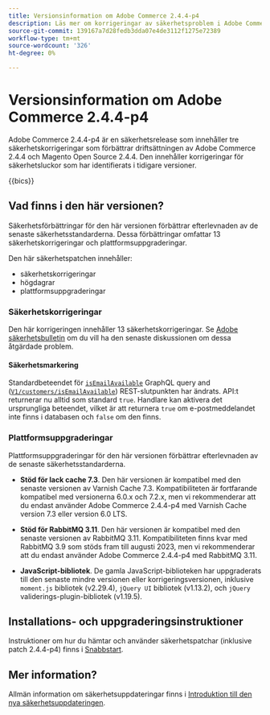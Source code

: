```yaml
---
title: Versionsinformation om Adobe Commerce 2.4.4-p4
description: Läs mer om korrigeringar av säkerhetsproblem i Adobe Commerce version 2.4.4-p4.
source-git-commit: 139167a7d28fedb3dda07e4de3112f1275e72389
workflow-type: tm+mt
source-wordcount: '326'
ht-degree: 0%

---
```



# Versionsinformation om Adobe Commerce 2.4.4-p4

Adobe Commerce 2.4.4-p4 är en säkerhetsrelease som innehåller tre säkerhetskorrigeringar som förbättrar driftsättningen av Adobe Commerce 2.4.4 och Magento Open Source 2.4.4. Den innehåller korrigeringar för säkerhetsluckor som har identifierats i tidigare versioner.

{{bics}}

## Vad finns i den här versionen?

Säkerhetsförbättringar för den här versionen förbättrar efterlevnaden av de senaste säkerhetsstandarderna.  Dessa förbättringar omfattar 13 säkerhetskorrigeringar och plattformsuppgraderingar.

Den här säkerhetspatchen innehåller:

* säkerhetskorrigeringar
* högdagrar
* plattformsuppgraderingar

### Säkerhetskorrigeringar

Den här korrigeringen innehåller 13 säkerhetskorrigeringar. Se [Adobe säkerhetsbulletin](https://helpx.adobe.com/security/products/magento/apsb23-35.html) om du vill ha den senaste diskussionen om dessa åtgärdade problem.

#### Säkerhetsmarkering

Standardbeteendet för [`isEmailAvailable`](https://developer.adobe.com/commerce/webapi/graphql/schema/customer/queries/is-email-available/) GraphQL query and ([`V1/customers/isEmailAvailable`](https://adobe-commerce.redoc.ly/2.4.6-admin/tag/customersisEmailAvailable/#operation/PostV1CustomersIsEmailAvailable)) REST-slutpunkten har ändrats. API:t returnerar nu alltid som standard `true`. Handlare kan aktivera det ursprungliga beteendet, vilket är att returnera `true` om e-postmeddelandet inte finns i databasen och `false` om den finns. <!-- AC-6695 -->

### Plattformsuppgraderingar

Plattformsuppgraderingar för den här versionen förbättrar efterlevnaden av de senaste säkerhetsstandarderna.

* **Stöd för lack cache 7.3**. Den här versionen är kompatibel med den senaste versionen av Varnish Cache 7.3. Kompatibiliteten är fortfarande kompatibel med versionerna 6.0.x och 7.2.x, men vi rekommenderar att du endast använder Adobe Commerce 2.4.4-p4 med Varnish Cache version 7.3 eller version 6.0 LTS.

* **Stöd för RabbitMQ 3.11**. Den här versionen är kompatibel med den senaste versionen av RabbitMQ 3.11. Kompatibiliteten finns kvar med RabbitMQ 3.9 som stöds fram till augusti 2023, men vi rekommenderar att du endast använder Adobe Commerce 2.4.4-p4 med RabbitMQ 3.11.

* **JavaScript-bibliotek**. De gamla JavaScript-biblioteken har uppgraderats till den senaste mindre versionen eller korrigeringsversionen, inklusive `moment.js` bibliotek (v2.29.4), `jQuery UI` bibliotek (v1.13.2), och `jQuery` validerings-plugin-bibliotek (v1.19.5).

## Installations- och uppgraderingsinstruktioner

Instruktioner om hur du hämtar och använder säkerhetspatchar (inklusive patch 2.4.4-p4) finns i [Snabbstart](../../../installation/composer.md).

## Mer information?

Allmän information om säkerhetsuppdateringar finns i [Introduktion till den nya säkerhetsuppdateringen](https://community.magento.com/t5/Magento-DevBlog/Introducing-the-New-Security-Patch-Release/ba-p/141287).
